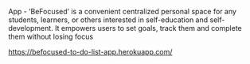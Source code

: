 App - ‘BeFocused’ is a convenient centralized personal space for any students, learners, or others interested in self-education and self-development. It empowers users to set goals, track them and complete them without losing focus

https://befocused-to-do-list-app.herokuapp.com/
